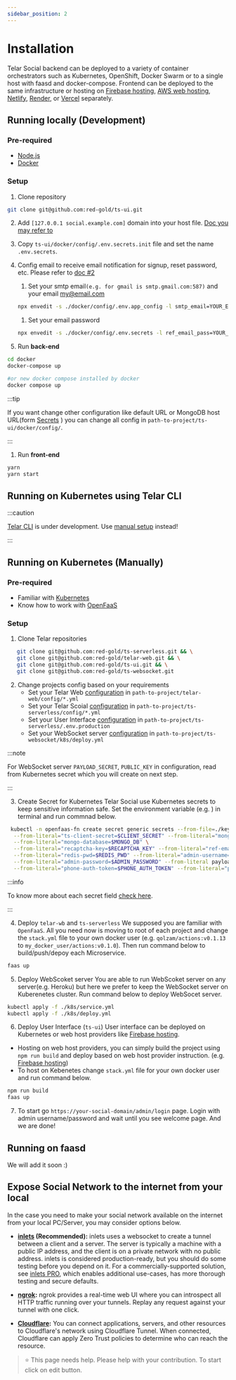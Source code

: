 ```yaml
---
sidebar_position: 2
---
```


# Installation

Telar Social backend can be deployed to a variety of container orchestrators such as Kubernetes, OpenShift, Docker Swarm or to a single host with faasd and docker-compose.
Frontend can be deployed to the same infrastructure or hosting on [Firebase hosting](https://firebase.google.com/docs/hosting), [AWS web hosting](https://aws.amazon.com/websites/), [Netlify](https://www.netlify.com/), [Render](https://render.com), or [Vercel](https://vercel.com/) separately.


## Running locally (Development)


### Pre-required

- [Node.js](https://nodejs.org/en/)
- [Docker](https://www.docker.com/)

### Setup

1. Clone repository
```sh
git clone git@github.com:red-gold/ts-ui.git
```
2. Add `[127.0.0.1 social.example.com]` domain into your host file. [Doc you may refer to](https://phoenixnap.com/kb/how-to-edit-hosts-file-in-windows-mac-or-linux)
3. Copy `ts-ui/docker/config/.env.secrets.init` file and set the name `.env.secrets`.
4. Config email to receive email notification for signup, reset password, etc. Please refer to [doc #2](https://github.com/Qolzam/telar-cli/blob/master/docs/ofcc-setup/8.md#2-enter-your-valid-gmail-and-password-for-sending-signupreset-password-verfication-code-to-telar-social-users)
   1. Set your smtp email`(e.g. for gmail is smtp.gmail.com:587)` and your email my@email.com

   ```sh
   npx envedit -s ./docker/config/.env.app_config -l smtp_email=YOUR_EMAIL_SMTP -l ref_email=YOUR_EMAIL
   ```
   
   1. Set your email password

   ```sh
   npx envedit -s ./docker/config/.env.secrets -l ref_email_pass=YOUR_EMAIL_PASS -b64
   ```
5. Run **back-end**
```sh
cd docker
docker-compose up

#or new docker compose installed by docker
docker compose up
```
:::tip

If you want change other configuration like default URL or MongoDB host URL(form [Secrets](../backend/serctes.md) ) you can change all config in `path-to-project/ts-ui/docker/config/`.

:::

1. Run **front-end**
```sh
yarn
yarn start
```

## Running on Kubernetes using Telar CLI

:::caution

[Telar CLI](https://github.com/Qolzam/telar-cli) is under development. Use [manual setup](#running-on-kubernetes-manually) instead!

:::

## Running on Kubernetes (Manually)

### Pre-required

- Familiar with [Kubernetes](https://kubernetes.io/)
- Know how to work with [OpenFaaS](https://openfaas.com)

### Setup

1. Clone Telar repositories
```sh
   git clone git@github.com:red-gold/ts-serverless.git && \
   git clone git@github.com:red-gold/telar-web.git && \
   git clone git@github.com:red-gold/ts-ui.git && \
   git clone git@github.com:red-gold/ts-websocket.git
```

2. Change projects config based on your requirements
   -  Set your Telar Web [configuration](../backend/telar-web#configuration) in `path-to-project/telar-web/config/*.yml`
   -  Set your Telar Scoial [configuration](../backend/ts-serverless#configuration) in `path-to-project/ts-serverless/config/*.yml`
   -  Set your User Interface [configuration](../frontend/config#environment-variables) in `path-to-project/ts-serverless/.env.production`
   -  Set your WebSocket server [configuration](../backend/ws#configuration) in `path-to-project/ts-websocket/k8s/deploy.yml`

:::note

For WebSocket server `PAYLOAD_SECRET`, `PUBLIC_KEY` in configuration, read from Kubernetes secret which you will create on next step.

:::

3. Create Secret for Kubernetes
Telar Social use Kubernetes secrets to keep sensitive information safe. Set the environment variable (e.g. ) in terminal and run commnad below.

```sh
 kubectl -n openfaas-fn create secret generic secrets --from-file=./key --from-file=./key.pub --from-file=./serviceAccountKey.json \
  --from-literal="ts-client-secret=$CLIENT_SECRET" --from-literal="mongo-host=$MONGO_HOST" \
  --from-literal="mongo-database=$MONGO_DB" \
  --from-literal="recaptcha-key=$RECAPTCHA_KEY" --from-literal="ref-email-pass=$REF_EMAIL_PASS" \
  --from-literal="redis-pwd=$REDIS_PWD" --from-literal="admin-username=$ADMIN_USERNAME"\
  --from-literal="admin-password=$ADMIN_PASSWORD" --from-literal payload-secret="$PAYLOAD_SECRET"\
  --from-literal="phone-auth-token=$PHONE_AUTH_TOKEN" --from-literal="phone-auth-id=$PHONE_AUTH_ID" 
```

:::info

To know more about each secret field [check here](../backend/serctes.md).

:::

4. Deploy `telar-wb` and `ts-serverless`
We supposed you are familiar with `OpenFaaS`. All you need now is moving to root of each project and change the `stack.yml` file to your own docker user (e.g. `qolzam/actions:v0.1.13` to `my_docker_user/actions:v0.1.0`). Then run command below to build/push/depoy each Microservice.

```sh
faas up 
```

5. Deploy WebScoket server
You are able to run WebScoket server on any server(e.g. Heroku) but here we prefer to keep the WebSocket server on Kuberenetes cluster. Run command below to deploy WebSocet server.

```sh
kubectl apply -f ./k8s/service.yml
kubectl apply -f ./k8s/deploy.yml
```

6. Deploy User Interface (`ts-ui`)
User interface can be deployed on Kubernetes or web host providers like [Firebase hosting](https://firebase.google.com/docs/hosting).

- Hosting on web host providers, you can simply build the project using `npm run build` and deploy based on web host provider instruction. (e.g. [Firebase hosting](https://firebase.google.com/docs/hosting)) 
- To host on Kebenetes change `stack.yml` file for your own docker user and run command below.


```sh
npm run build
faas up
```

7. To start go `https://your-social-domain/admin/login` page. Login with admin username/password and wait until you see welcome page. And we are done!

## Running on faasd
We will add it soon :)


## Expose Social Network to the internet from your local
In the case you need to make your social network available on the internet from your local PC/Server, you may consider options below.

- **[inlets](https://github.com/inlets/inlets) (Recommended):** inlets uses a websocket to create a tunnel between a client and a server. The server is typically a machine with a public IP address, and the client is on a private network with no public address.
inlets is considered production-ready, but you should do some testing before you depend on it. For a commercially-supported solution, see [inlets PRO](https://inlets.dev/), which enables additional use-cases, has more thorough testing and secure defaults.

- **[ngrok](https://ngrok.com/):** ngrok provides a real-time web UI where you can introspect all HTTP traffic running over your tunnels. Replay any request against your tunnel with one click.

- **[Cloudflare](https://developers.cloudflare.com/argo-tunnel/):** You can connect applications, servers, and other resources to Cloudflare's network using Cloudflare Tunnel. When connected, Cloudflare can apply Zero Trust policies to determine who can reach the resource.

> ⭐️ This page needs help. Please help with your contribution. To start click on edit button.